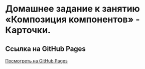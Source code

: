 # Домашнее задание к занятию «Композиция компонентов» - Карточки.

## Ссылка на GitHub Pages
[Посмотреть на GitHub Pages](https://chernikov-frontend.github.io/decomposition/)
